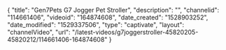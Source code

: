 {
    "title": "Gen7Pets G7 Jogger Pet Stroller",
    "description": "",
    "channelid": "114661406",
    "videoid": "164874608",
    "date_created": "1528903252",
    "date_modified": "1529337506",
    "type": "captivate",
    "layout": "channelVideo",
    "url": "\/latest-videos\/g7joggerstroller-45820205-45820212\/114661406-164874608"
}